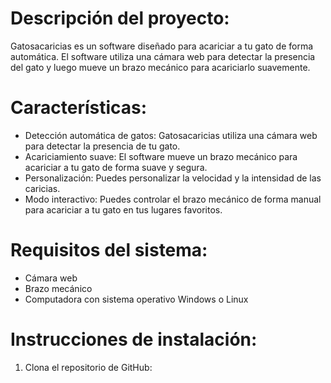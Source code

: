 # Descripción del proyecto:

Gatosacaricias es un software diseñado para acariciar a tu gato de forma automática. El software utiliza una cámara web para detectar la presencia del gato y luego mueve un brazo mecánico para acariciarlo suavemente.

# Características:

* Detección automática de gatos: Gatosacaricias utiliza una cámara web para detectar la presencia de tu gato.
* Acariciamiento suave: El software mueve un brazo mecánico para acariciar a tu gato de forma suave y segura.
* Personalización: Puedes personalizar la velocidad y la intensidad de las caricias.
* Modo interactivo: Puedes controlar el brazo mecánico de forma manual para acariciar a tu gato en tus lugares favoritos.

# Requisitos del sistema:

* Cámara web
* Brazo mecánico
* Computadora con sistema operativo Windows o Linux

# Instrucciones de instalación:

1. Clona el repositorio de GitHub:

